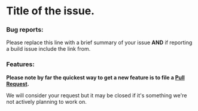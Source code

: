# Title of the issue.


### Bug reports:

Please replace this line with a brief summary of your issue **AND** if reporting a build issue include the link from.

### Features:

**Please note by far the quickest way to get a new feature is to file a [Pull Request](https://github.com/santoshvijapure/DS_with_hacktoberfest/pulls).**

We will consider your request but it may be closed if it's something we're not actively planning to work on.
